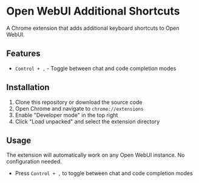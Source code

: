 # Open WebUI Additional Shortcuts

A Chrome extension that adds additional keyboard shortcuts to Open WebUI.

## Features

- `Control + ,` - Toggle between chat and code completion modes

## Installation

1. Clone this repository or download the source code
2. Open Chrome and navigate to `chrome://extensions`
3. Enable "Developer mode" in the top right
4. Click "Load unpacked" and select the extension directory

## Usage

The extension will automatically work on any Open WebUI instance. No configuration needed.

- Press `Control + ,` to toggle between chat and code completion modes
